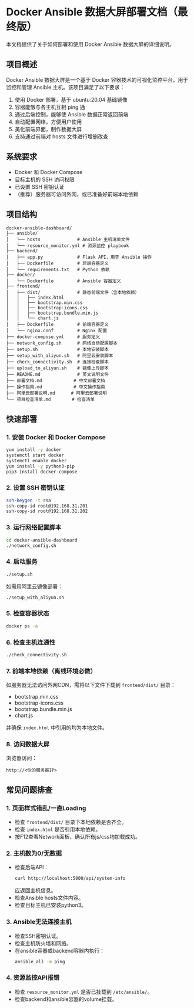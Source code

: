 # Docker Ansible 数据大屏部署文档（最终版）

本文档提供了关于如何部署和使用 Docker Ansible 数据大屏的详细说明。

## 项目概述

Docker Ansible 数据大屏是一个基于 Docker 容器技术的可视化监控平台，用于监控和管理 Ansible 主机。该项目满足了以下要求：

1. 使用 Docker 部署，基于 ubuntu:20.04 基础镜像
2. 容器能够与各主机互相 ping 通
3. 通过后端控制，能够使 Ansible 数据正常返回前端
4. 自动配置网络，方便用户使用
5. 美化前端界面，制作数据大屏
6. 支持通过前端对 hosts 文件进行增删改查

## 系统要求

- Docker 和 Docker Compose
- 目标主机的 SSH 访问权限
- 已设置 SSH 密钥认证
- （推荐）服务器可访问外网，或已准备好前端本地依赖

## 项目结构

```
docker-ansible-dashboard/
├── ansible/
│   └── hosts              # Ansible 主机清单文件
│   └── resource_monitor.yml # 资源监控 playbook
├── backend/
│   ├── app.py             # Flask API，用于 Ansible 操作
│   ├── Dockerfile         # 后端容器定义
│   └── requirements.txt   # Python 依赖
├── docker/
│   └── Dockerfile         # Ansible 容器定义
├── frontend/
│   ├── dist/              # 静态前端文件（含本地依赖）
│   │   ├── index.html
│   │   ├── bootstrap.min.css
│   │   ├── bootstrap-icons.css
│   │   ├── bootstrap.bundle.min.js
│   │   └── chart.js
│   ├── Dockerfile         # 前端容器定义
│   └── nginx.conf         # Nginx 配置
├── docker-compose.yml     # 服务定义
├── network_config.sh      # 网络自动配置脚本
├── setup.sh               # 本地安装脚本
├── setup_with_aliyun.sh   # 阿里云安装脚本
├── check_connectivity.sh  # 连接检查脚本
├── upload_to_aliyun.sh    # 镜像上传脚本
├── README.md              # 英文说明文件
├── 部署文档.md            # 中文部署文档
├── 操作指南.md            # 中文操作指南
├── 阿里云部署说明.md      # 阿里云部署说明
└── 项目检查清单.md        # 检查清单
```

## 快速部署

### 1. 安装 Docker 和 Docker Compose

```bash
yum install -y docker
systemctl start docker
systemctl enable docker
yum install -y python3-pip
pip3 install docker-compose
```

### 2. 设置 SSH 密钥认证

```bash
ssh-keygen -t rsa
ssh-copy-id root@192.168.31.201
ssh-copy-id root@192.168.31.202
```

### 3. 运行网络配置脚本

```bash
cd docker-ansible-dashboard
./network_config.sh
```

### 4. 启动服务

```bash
./setup.sh
```

如需用阿里云镜像部署：
```bash
./setup_with_aliyun.sh
```

### 5. 检查容器状态

```bash
docker ps -a
```

### 6. 检查主机连通性

```bash
./check_connectivity.sh
```

### 7. 前端本地依赖（离线环境必做）

如服务器无法访问外网CDN，需将以下文件下载到 `frontend/dist/` 目录：
- bootstrap.min.css
- bootstrap-icons.css
- bootstrap.bundle.min.js
- chart.js

并确保 `index.html` 中引用的均为本地文件。

### 8. 访问数据大屏

浏览器访问：
```
http://<你的服务器IP>
```

## 常见问题排查

### 1. 页面样式错乱/一直Loading
- 检查 `frontend/dist/` 目录下本地依赖是否齐全。
- 检查 `index.html` 是否引用本地依赖。
- 按F12查看Network面板，确认所有js/css均加载成功。

### 2. 主机数为0/无数据
- 检查后端API：
  ```bash
  curl http://localhost:5000/api/system-info
  ```
  应返回主机信息。
- 检查Ansible hosts文件内容。
- 检查目标主机已安装python3。

### 3. Ansible无法连接主机
- 检查SSH密钥认证。
- 检查主机防火墙和网络。
- 在ansible容器或backend容器内执行：
  ```bash
  ansible all -m ping
  ```

### 4. 资源监控API报错
- 检查 `resource_monitor.yml` 是否已挂载到 `/etc/ansible/`。
- 检查backend和ansible容器的volume挂载。
